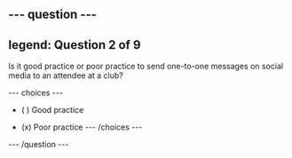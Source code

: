 --- question ---
---
legend: Question 2 of 9
---

Is it good practice or poor practice to send one-to-one messages on social media to an attendee at a club?

--- choices ---
- ( ) Good practice

- (x) Poor practice
--- /choices ---

--- /question ---
